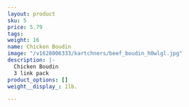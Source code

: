 ```yaml
---
layout: product
sku: 5
price: 5.79
tags: 
weight: 16
name: Chicken Boudin
image: "/v1628006333/kartchners/beef_boudin_h0wlgl.jpg"
description: |-
  Chicken Boudin
  3 link pack
product_options: []
weight__display_: 1lb.

---
```

